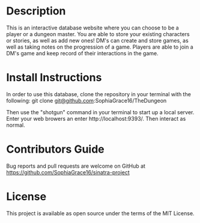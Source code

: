 # Description
This is an interactive database website where you can choose to be a player or a dungeon master. You are able to store your existing characters or stories, as well as add new ones! DM's can create and store games, as well as taking notes on the progression of a game. Players are able to join a DM's game and keep record of their interactions in the game. 

# Install Instructions
In order to use this database, clone the repository in your terminal with the following:
git clone git@github.com:SophiaGrace16/TheDungeon

Then use the "shotgun" command in your terminal to start up a local server. Enter your web browers an enter http://localhost:9393/. Then interact as normal.

# Contributors Guide
Bug reports and pull requests are welcome on GitHub at https://github.com/SophiaGrace16/sinatra-project

# License
This project is available as open source under the terms of the MIT License.
